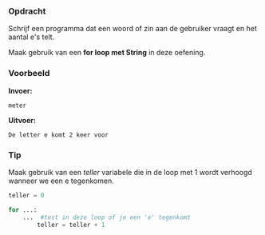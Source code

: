 ### Opdracht
Schrijf een programma dat een woord of zin aan de gebruiker vraagt en het aantal e's telt.

Maak gebruik van een **for loop met String** in deze oefening.

### Voorbeeld

**Invoer:**

    meter

**Uitvoer:**

    De letter e komt 2 keer voor

### Tip
Maak gebruik van een *teller* variabele die in de loop met 1 wordt verhoogd wanneer we een e tegenkomen.
```python
teller = 0

for ...:
    ...  #test in deze loop of je een 'e' tegenkomt
        teller = teller + 1
```

